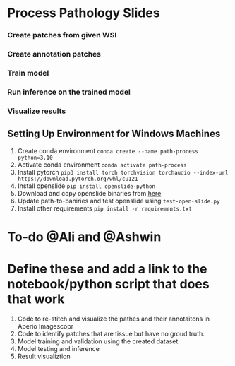 ﻿# Process Pathology Slides
 ### Create patches from given WSI
 ### Create annotation patches
 ### Train model
 ### Run inference on the trained model
 ### Visualize results

## Setting Up Environment for Windows Machines

1. Create conda environment
```conda create --name path-process python=3.10```
2. Activate conda environment
```conda activate path-process```
3. Install pytorch
```pip3 install torch torchvision torchaudio --index-url https://download.pytorch.org/whl/cu121```
4. Install openslide
```pip install openslide-python```
5. Download and copy openslide binaries from [here](https://openslide.org/api/python/#basic-usage)
6. Update path-to-baniries and test openslide using ```test-open-slide.py```
7. Install other requirements
```pip install -r requirements.txt```


# To-do @Ali and @Ashwin
# Define these and add a link to the notebook/python script that does that work
1. Code to re-stitch and visualize the pathes and their annotaitons in Aperio Imagescopr
2. Code to identify patches that are tissue but have no groud truth.
3. Model training and validation using the created dataset
4. Model testing and inference
5. Result visualiztion

 
